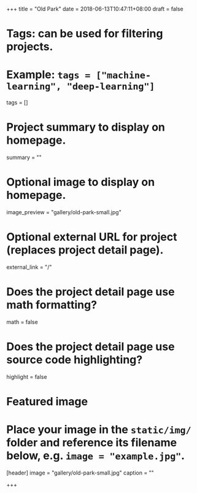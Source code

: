 +++
title = "Old Park"
date = 2018-06-13T10:47:11+08:00
draft = false

# Tags: can be used for filtering projects.
# Example: `tags = ["machine-learning", "deep-learning"]`
tags = []

# Project summary to display on homepage.
summary = ""

# Optional image to display on homepage.
image_preview = "gallery/old-park-small.jpg"

# Optional external URL for project (replaces project detail page).
external_link = "/"

# Does the project detail page use math formatting?
math = false

# Does the project detail page use source code highlighting?
highlight = false

# Featured image
# Place your image in the `static/img/` folder and reference its filename below, e.g. `image = "example.jpg"`.
[header]
image = "gallery/old-park-small.jpg"
caption = ""

+++

